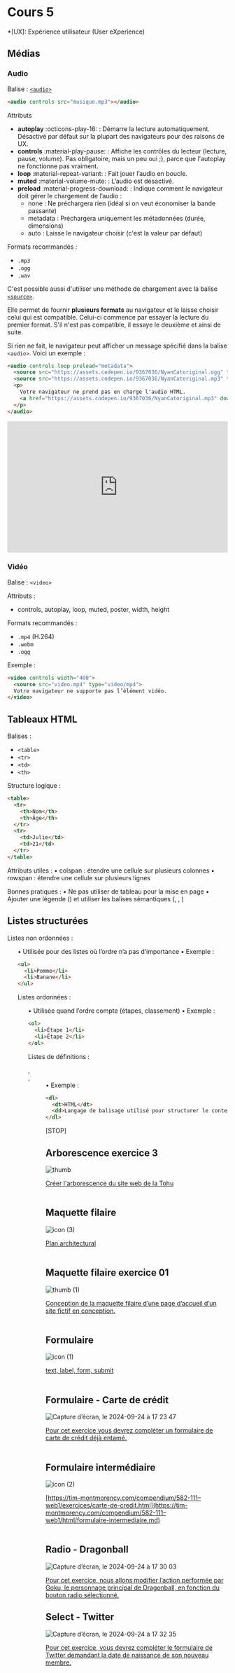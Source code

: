 # Cours 5

*[UX]: Expérience utilisateur (User eXperience)

## Médias

### Audio

Balise : [`<audio>`](https://developer.mozilla.org/fr/docs/Web/HTML/Reference/Elements/audio)

```html title="Exemple le plus simple"
<audio controls src="musique.mp3"></audio>
```

Attributs

* **autoplay** :octicons-play-16: : Démarre la lecture automatiquement. Désactivé par défaut sur la plupart des navigateurs pour des raisons de UX.
* **controls** :material-play-pause: : Affiche les contrôles du lecteur (lecture, pause, volume). Pas obligatoire, mais un peu oui ;), parce que l'autoplay ne fonctionne pas vraiment.
* **loop** :material-repeat-variant: : Fait jouer l’audio en boucle.
* **muted** :material-volume-mute: : L’audio est désactivé.
* **preload** :material-progress-download: : Indique comment le navigateur doit gérer le chargement de l’audio :
  * none : Ne préchargera rien (idéal si on veut économiser la bande passante)
  * metadata : Préchargera uniquement les métadonnées (durée, dimensions)
  * auto : Laisse le navigateur choisir (c'est la valeur par défaut)

Formats recommandés :

* `.mp3`
* `.ogg`
* `.wav`

C'est possible aussi d'utiliser une méthode de chargement avec la balise [`<source>`](https://developer.mozilla.org/fr/docs/Web/HTML/Reference/Elements/source). 

Elle permet de fournir **plusieurs formats** au navigateur et le laisse choisir celui qui est compatible. Celui-ci commence par essayer la lecture du premier format. S'il n'est pas compatible, il essaye le deuxième et ainsi de suite.

Si rien ne fait, le navigateur peut afficher un message spécifié dans la balise `<audio>`. Voici un exemple : 

```html title="Exemple complet"
<audio controls loop preload="metadata">
  <source src="https://assets.codepen.io/9367036/NyanCatoriginal.ogg" type="audio/ogg; codecs=vorbis" />
  <source src="https://assets.codepen.io/9367036/NyanCatoriginal.mp3" type="audio/mpeg">
  <p>
    Votre navigateur ne prend pas en charge l'audio HTML.
    <a href="https://assets.codepen.io/9367036/NyanCatoriginal.mp3" download>Télécharger l’audio</a>.
  </p>
</audio>
```

<iframe height="300" style="width: 100%;" scrolling="no" title="Web 1 - Formatage" src="https://codepen.io/tim-momo/embed/ZYbWWrJ?default-tab=html%2Cresult&editable=true&theme-id=50210" frameborder="no" loading="lazy" allowtransparency="true" allowfullscreen="true">
  See the Pen <a href="https://codepen.io/tim-momo/pen/ZYbWWrJ">
  Web 1 - Formatage</a> by TIM Montmorency (<a href="https://codepen.io/tim-momo">@tim-momo</a>)
  on <a href="https://codepen.io">CodePen</a>.
</iframe>

### Vidéo

Balise : `<video>`

Attributs :

* controls, autoplay, loop, muted, poster, width, height

Formats recommandés :

* `.mp4` (H.264)
* `.webm`
* `.ogg`

Exemple :

```html
<video controls width="400">
  <source src="video.mp4" type="video/mp4">
  Votre navigateur ne supporte pas l’élément vidéo.
</video>
```

## Tableaux HTML

Balises :

* `<table>`
* `<tr>`
* `<td>`
* `<th>`

Structure logique :

```html
<table>
  <tr>
    <th>Nom</th>
    <th>Âge</th>
  </tr>
  <tr>
    <td>Julie</td>
    <td>21</td>
  </tr>
</table>
```

Attributs utiles :
	•	colspan : étendre une cellule sur plusieurs colonnes
	•	rowspan : étendre une cellule sur plusieurs lignes

Bonnes pratiques :
	•	Ne pas utiliser de tableau pour la mise en page
	•	Ajouter une légende (<caption>) et utiliser les balises sémantiques (<thead>, <tbody>, <tfoot>)

## Listes structurées

Listes non ordonnées : <ul>
	•	Utilisée pour des listes où l’ordre n’a pas d’importance
	•	Exemple :

```html
<ul>
  <li>Pomme</li>
  <li>Banane</li>
</ul>
```

Listes ordonnées : <ol>
	•	Utilisée quand l’ordre compte (étapes, classement)
	•	Exemple :

```html
<ol>
  <li>Étape 1</li>
  <li>Étape 2</li>
</ol>
```

Listes de définitions : <dl>, <dt>, <dd>
	•	Exemple :

```html
<dl>
  <dt>HTML</dt>
  <dd>Langage de balisage utilisé pour structurer le contenu Web.</dd>
</dl>
```

[STOP]

## Arborescence exercice 3

![thumb](https://github.com/user-attachments/assets/1d0921c0-3bc8-4749-9c37-e006b1ddca43)


[Créer l'arborescence du site web de la Tohu](https://tim-montmorency.com/compendium/582-111–web1/exercices/arborescence_reproduction_ex3.md)
<br>
<br>
## Maquette filaire

![icon (3)](https://github.com/user-attachments/assets/816f3906-5e07-4c07-8a91-1a9d55bebbfd)


[Plan architectural](https://tim-montmorency.com/compendium/582-111–web1/autres/maquette-filaire.md)
<br>
<br>
## Maquette filaire exercice 01

![thumb (1)](https://github.com/user-attachments/assets/45541572-9050-4928-9ef2-4c46067f71d0)


[Conception de la maquette filaire d’une page d’accueil d’un site fictif en conception.](https://tim-montmorency.com/compendium/582-111–web1/exercices/maquette-filaire-ex01.md)
<br>
<br>
## Formulaire

![icon (1)](https://github.com/user-attachments/assets/930845c4-c6f3-4132-bf44-83b3a4051506)


[text, label, form, submit](https://tim-montmorency.com/compendium/582-111–web1/html/formulaire.md)
<br>
<br>
## Formulaire - Carte de crédit
![Capture d’écran, le 2024-09-24 à 17 23 47](https://github.com/user-attachments/assets/eb9e09d7-4dcf-479a-9a75-85eeb50c27d0)


[Pour cet exercice vous devrez compléter un formulaire de carte de crédit déjà entamé.](https://tim-montmorency.com/compendium/582-111–web1/exercices/carte-de-credit.md)
<br>
<br>

## Formulaire intermédiaire
![icon (2)](https://github.com/user-attachments/assets/99a514a1-30cf-4734-875b-0edf09a09c01)


[https://tim-montmorency.com/compendium/582-111–web1/exercices/carte-de-credit.html](https://tim-montmorency.com/compendium/582-111–web1/html/formulaire-intermediaire.md)
<br>
<br>

## Radio - Dragonball

![Capture d’écran, le 2024-09-24 à 17 30 03](https://github.com/user-attachments/assets/cf6f90d2-a16c-4540-a90f-8b7232ba4e20)

[
Pour cet exercice, nous allons modifier l’action performée par Goku, le personnage principal de Dragonball, en fonction du bouton radio sélectionné.](https://tim-montmorency.com/compendium/582-111–web1/exercices/dragonball.md)

## Select - Twitter
![Capture d’écran, le 2024-09-24 à 17 32 35](https://github.com/user-attachments/assets/f7dd0cee-6d12-4c86-b267-20c37bc7074f)


[Pour cet exercice, vous devrez compléter le formulaire de Twitter demandant la date de naissance de son nouveau membre.](https://tim-montmorency.com/compendium/582-111–web1/exercices/twitter.md)


